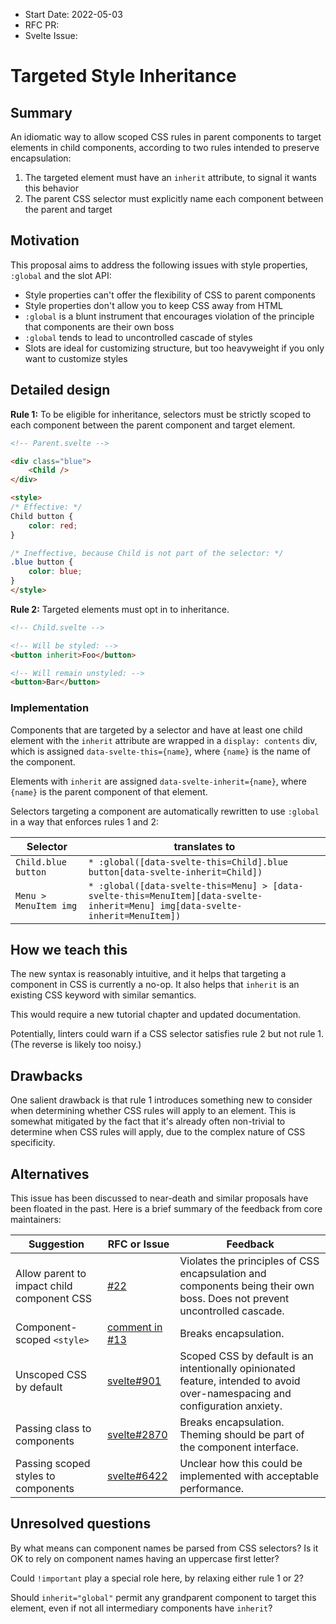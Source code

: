 - Start Date: 2022-05-03
- RFC PR:
- Svelte Issue:

# Targeted Style Inheritance

## Summary

An idiomatic way to allow scoped CSS rules in parent components to target elements in child components, according to two rules intended to preserve encapsulation:

1. The targeted element must have an `inherit` attribute, to signal it wants this behavior
2. The parent CSS selector must explicitly name each component between the parent and target

## Motivation

This proposal aims to address the following issues with style properties, `:global` and the slot API:

- Style properties can't offer the flexibility of CSS to parent components
- Style properties don't allow you to keep CSS away from HTML
- `:global` is a blunt instrument that encourages violation of the principle that components are their own boss
- `:global` tends to lead to uncontrolled cascade of styles
- Slots are ideal for customizing structure, but too heavyweight if you only want to customize styles

## Detailed design

**Rule 1:** To be eligible for inheritance, selectors must be strictly scoped to each component between the parent component and target element.

```html
<!-- Parent.svelte -->

<div class="blue">
    <Child />
</div>

<style>
/* Effective: */
Child button {
    color: red;
}

/* Ineffective, because Child is not part of the selector: */
.blue button {
    color: blue;
}
</style>
```

**Rule 2:** Targeted elements must opt in to inheritance.

```html
<!-- Child.svelte -->

<!-- Will be styled: -->
<button inherit>Foo</button>

<!-- Will remain unstyled: -->
<button>Bar</button>
```

### Implementation

Components that are targeted by a selector and have at least one child element with the `inherit` attribute are wrapped in a `display: contents` div, which is assigned `data-svelte-this={name}`, where `{name}` is the name of the component.

Elements with `inherit` are assigned `data-svelte-inherit={name}`, where `{name}` is the parent component of that element.

Selectors targeting a component are automatically rewritten to use `:global` in a way that enforces rules 1 and 2:

| Selector | translates to |
| - | - |
| `Child.blue button` | `* :global([data-svelte-this=Child].blue button[data-svelte-inherit=Child])` |
| `Menu > MenuItem img` | `* :global([data-svelte-this=Menu] > [data-svelte-this=MenuItem][data-svelte-inherit=Menu] img[data-svelte-inherit=MenuItem])` |

## How we teach this

The new syntax is reasonably intuitive, and it helps that targeting a component in CSS is currently a no-op. It also helps that `inherit` is an existing CSS keyword with similar semantics.

This would require a new tutorial chapter and updated documentation.

Potentially, linters could warn if a CSS selector satisfies rule 2 but not rule 1. (The reverse is likely too noisy.)

## Drawbacks

One salient drawback is that rule 1 introduces something new to consider when determining whether CSS rules will apply to an element. This is somewhat mitigated by the fact that it's already often non-trivial to determine when CSS rules will apply, due to the complex nature of CSS specificity.

## Alternatives

This issue has been discussed to near-death and similar proposals have been floated in the past. Here is a brief summary of the feedback from core maintainers:

| Suggestion | RFC or Issue | Feedback |
| ---------- | ---------- | -------- |
| Allow parent to impact child component CSS | [#22](https://github.com/sveltejs/rfcs/pull/22) | Violates the principles of CSS encapsulation and components being their own boss. Does not prevent uncontrolled cascade. |
| Component-scoped `<style>` | [comment in #13](https://github.com/sveltejs/rfcs/pull/13#issuecomment-553144981) | Breaks encapsulation. |
| Unscoped CSS by default | [svelte#901](https://github.com/sveltejs/svelte/issues/901) | Scoped CSS by default is an intentionally opinionated feature, intended to avoid over-namespacing and configuration anxiety. |
| Passing class to components | [svelte#2870](https://github.com/sveltejs/svelte/issues/2870) | Breaks encapsulation. Theming should be part of the component interface. |
| Passing scoped styles to components | [svelte#6422](https://github.com/sveltejs/svelte/issues/6422) | Unclear how this could be implemented with acceptable performance. |

## Unresolved questions

By what means can component names be parsed from CSS selectors? Is it OK to rely on component names having an uppercase first letter?

Could `!important` play a special role here, by relaxing either rule 1 or 2?

Should `inherit="global"` permit any grandparent component to target this element, even if not all intermediary components have `inherit`?

